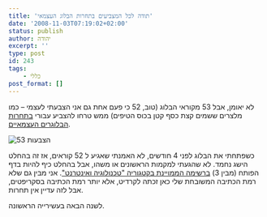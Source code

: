 ```yaml
---
title: 'תודה לכל המצביעים בתחרות הבלוג העצמאי'
date: '2008-11-03T07:19:02+02:00'
status: publish
author: יהודה
excerpt: ''
type: post
id: 243
tags:
    - כללי
post_format: []
---
```

לא יאומן, אבל 53 מקוראי הבלוג (טוב, 52 כי פעם אחת גם אני הצבעתי לעצמי – כמו מלצרים ששמים קצת כסף קטן בכוס הטיפים) ממש טרחו להצביע עבורי [בתחרות הבלוגרים העצמאיים](http://www.blogerim.net/node/39803).

![53 הצבעות](http://img.skitch.com/20081103-fc4dx1n142hscb3pxw46wdc4ny.png)

כשפתחתי את הבלוג לפני 4 חודשים, לא האמנתי שאגיע ל 52 קוראים, אז זה בהחלט הישג נחמד. לא שהגעתי למקמות הראשונים או משהו, אבל בהחלט כיף להיות בדף הפותח (מבין 3) [ברשימה הממויינת בקטגוריה "טכנולוגיה ואינטרנט"](http://www.blogerim.net/blog-votes?page=2&op0=AND&filter0%5B0%5D=2504). אני מבין גם שלא רמת הכתיבה המשובחת שלי כאן זכתה לקרדיט, אלא יותר רמת הכתיבה בסקריפטים, אבל לזה עדיין אין תחרות.

לשנה הבאה בעשירייה הראשונה.
